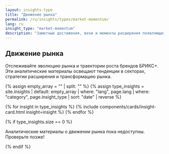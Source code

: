 ```yaml
---
layout: insights-type
title: "Движение рынка"
permalink: /ru/insights/types/market-momentum/
lang: ru
insight_type: "market-momentum"
description: "Заметные достижения, вехи и моменты расширения появляющихся брендов БРИКС+."
---
```


## Движение рынка

Отслеживайте эволюцию рынка и траектории роста брендов БРИКС+. Эти аналитические материалы освещают тенденции в секторах, стратегии расширения и трансформацию рынка.

{% assign empty_array = "" | split: "" %}
{% assign type_insights = site.insights | default: empty_array | where: "lang", page.lang | where: "category", page.insight_type | sort: "date" | reverse %}

<div class="insights-grid">
  {% for insight in type_insights %}
    {% include components/cards/insight-card.html insight=insight %}
  {% endfor %}
</div>

{% if type_insights.size == 0 %}
  <p class="no-insights">Аналитические материалы о движении рынка пока недоступны. Проверьте позже!</p>
{% endif %}